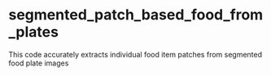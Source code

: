 # segmented_patch_based_food_from_plates
This code accurately extracts individual food item patches from segmented food plate images 
